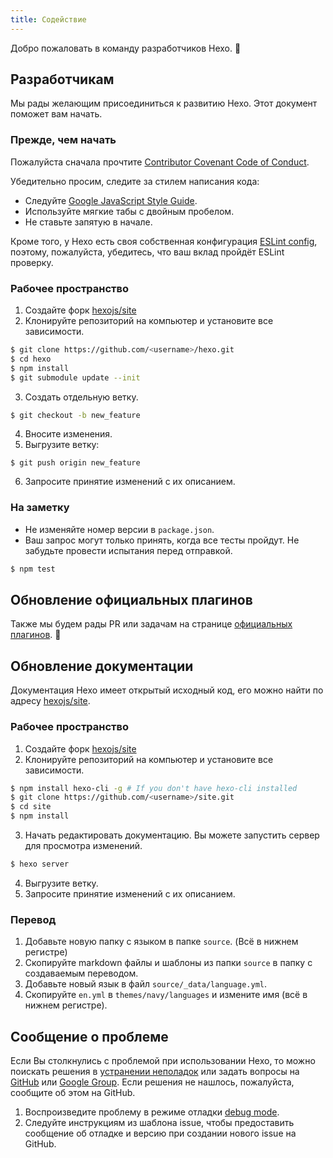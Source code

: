 ```yaml
---
title: Содействие
---
```


Добро пожаловать в команду разработчиков Hexo. 🤗

## Разработчикам

Мы рады желающим присоединиться к развитию Hexo. Этот документ поможет вам начать.

### Прежде, чем начать

Пожалуйста сначала прочтите [Contributor Covenant Code of Conduct](https://github.com/hexojs/hexo/blob/master/CODE_OF_CONDUCT.md).

Убедительно просим, следите за стилем написания кода:

- Следуйте [Google JavaScript Style Guide](https://google.github.io/styleguide/jsguide.html).
- Используйте мягкие табы с двойным пробелом.
- Не ставьте запятую в начале.

Кроме того, у Hexo есть своя собственная конфигурация [ESLint config](https://github.com/hexojs/eslint-config-hexo), поэтому, пожалуйста, убедитесь, что ваш вклад пройдёт ESLint проверку.

### Рабочее пространство

1. Создайте форк [hexojs/site]
2. Клонируйте репозиторий на компьютер и установите все зависимости.

``` bash
$ git clone https://github.com/<username>/hexo.git
$ cd hexo
$ npm install
$ git submodule update --init
```

3. Создать отдельную ветку.

``` bash
$ git checkout -b new_feature
```

4. Вносите изменения.
5. Выгрузите ветку:

```
$ git push origin new_feature
```

6. Запросите принятие изменений с их описанием.

### На заметку

- Не изменяйте номер версии в `package.json`.
- Ваш запрос могут только принять, когда все тесты пройдут. Не забудьте провести испытания перед отправкой.

``` bash
$ npm test
```

## Обновление официальных плагинов

Также мы будем рады PR или задачам на странице [официальных плагинов](https://github.com/hexojs). 🤗

## Обновление документации

Документация Hexo имеет открытый исходный код, его можно найти по адресу [hexojs/site](https://github.com/hexojs/site).

### Рабочее пространство

1. Создайте форк [hexojs/site]
2. Клонируйте репозиторий на компьютер и установите все зависимости.

``` bash
$ npm install hexo-cli -g # If you don't have hexo-cli installed
$ git clone https://github.com/<username>/site.git
$ cd site
$ npm install
```

3. Начать редактировать документацию. Вы можете запустить сервер для просмотра изменений.

``` bash
$ hexo server
```

4. Выгрузите ветку.
5. Запросите принятие изменений с их описанием.

### Перевод

1. Добавьте новую папку с языком в папке `source`. (Всё в нижнем регистре)
2. Скопируйте markdown файлы и шаблоны из папки `source` в папку с создаваемым переводом.
3. Добавьте новый язык в файл `source/_data/language.yml`.
4. Скопируйте `en.yml` в `themes/navy/languages` и измените имя (всё в нижнем регистре).

## Сообщение о проблеме

Если Вы столкнулись с проблемой при использовании Hexo, то можно поискать решения в [устранении неполадок](troubleshooting.html) или задать вопросы на [GitHub](https://github.com/hexojs/hexo/issues) или [Google Group](https://groups.google.com/group/hexo). Если решения не нашлось, пожалуйста, сообщите об этом на GitHub.

1. Воспроизведите проблему в режиме отладки [debug mode](commands.html#Режим-отладки).
2. Следуйте инструкциям из шаблона issue, чтобы предоставить сообщение об отладке и версию при создании нового issue на GitHub.

[hexojs/hexo]: https://github.com/hexojs/hexo
[hexojs/site]: https://github.com/hexojs/site
